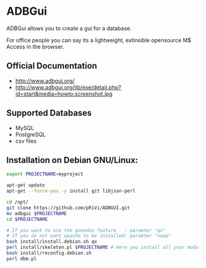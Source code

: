 # ADBGui

ADBGui allows you to create a gui for a database. 

For office people you can say its a lightweight, extinsible opensource  M$ Access in the browser.


## Official Documentation
* http://www.adbgui.org/    
* http://www.adbgui.org/lib/exe/detail.php?id=start&media=howto:screenshot.jpg

## Supported Databases
* MySQL
* PostgreSQL
* csv files


## Installation on Debian GNU/Linux:

```bash
export PROJECTNAME=myproject

apt-get update
apt-get --force-yes -y install git libjson-perl

cd /opt/
git clone https://github.com/pRiVi/ADBGUI.git
mv adbgui $PROJECTNAME
cd $PROJECTNAME

# If you want to use the qooxdoo feature   : paramter "qx"
# If you do not want apache to be installed: paramter "noap"
bash install/install.debian.sh qx
perl install/skeleton.pl $PROJECTNAME # Here you install all your modules, or a skeleton for a new project
bash install/reconfig.debian.sh
perl dbm.pl
```


